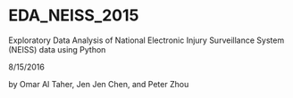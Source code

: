 # EDA_NEISS_2015
Exploratory Data Analysis of National Electronic Injury Surveillance System (NEISS) data using Python

8/15/2016

by Omar Al Taher, Jen Jen Chen, and Peter Zhou

